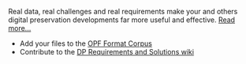 Real data, real challenges and real requirements make your and others digital preservation developments far more useful and effective. [Read more...](real_data_main.html)

* Add your files to the [OPF Format Corpus](https://github.com/openpreserve/format-corpus)
* Contribute to the [DP Requirements and Solutions wiki](http://wiki.opf-labs.org/display/REQ/Digital+Preservation+and+Data+Curation+Requirements+and+Solutions)

